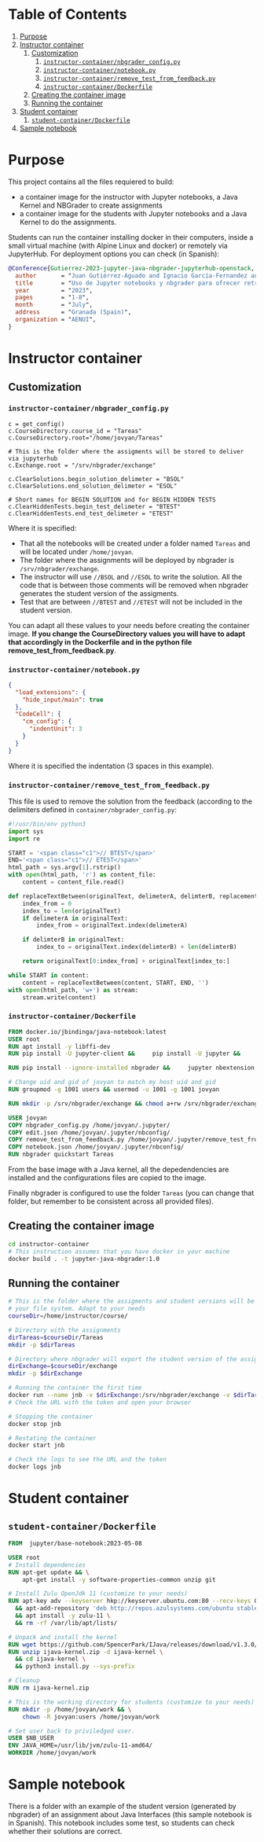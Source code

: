 
# Table of Contents

1.  [Purpose](#org62caa6b)
2.  [Instructor container](#org7e7f99f)
    1.  [Customization](#orgf151814)
        1.  [`instructor-container/nbgrader_config.py`](#orgc93c15a)
        2.  [`instructor-container/notebook.py`](#orgcb48782)
        3.  [`instructor-container/remove_test_from_feedback.py`](#orgab0d55e)
        4.  [`instructor-container/Dockerfile`](#org87fa639)
    2.  [Creating the container image](#org9949d2c)
    3.  [Running the container](#org3759423)
3.  [Student container](#org5ea856c)
    1.  [`student-container/Dockerfile`](#org39883d0)
4.  [Sample notebook](#org6ca7ded)



<a id="org62caa6b"></a>

# Purpose

This project contains all the files requiered to build:

-   a container image for the instructor with Jupyter notebooks, a Java Kernel and NBGrader to create assignments
-   a container image for the students with Jupyter notebooks and a Java Kernel to do the assignments.

Students can run the container installing docker in their computers, inside a small virtual machine (with Alpine Linux and docker) or remotely via JupyterHub. For deployment options you can check (in Spanish):

```bib
@Conference{Gutierrez-2023-jupyter-java-nbgrader-jupyterhub-openstack,
  author       = "Juan Gutiérrez-Aguado and Ignacio García-Fernandez and Manolo Pérez-Aixendri",
  title        = "Uso de Jupyter notebooks y nbgrader para ofrecer retroalimentación en una asignatura de programación",
  year         = "2023",
  pages        = "1-8",
  month        = "July",
  address      = "Granada (Spain)",
  organization = "AENUI",
}
```

<a id="org7e7f99f"></a>

# Instructor container


<a id="orgf151814"></a>

## Customization


<a id="orgc93c15a"></a>

### `instructor-container/nbgrader_config.py`

```
c = get_config()
c.CourseDirectory.course_id = "Tareas"
c.CourseDirectory.root="/home/jovyan/Tareas"

# This is the folder where the assigments will be stored to deliver via jupyterhub
c.Exchange.root = "/srv/nbgrader/exchange"

c.ClearSolutions.begin_solution_delimeter = "BSOL"
c.ClearSolutions.end_solution_delimeter = "ESOL"

# Short names for BEGIN SOLUTION and for BEGIN HIDDEN TESTS
c.ClearHiddenTests.begin_test_delimeter = "BTEST"
c.ClearHiddenTests.end_test_delimeter = "ETEST"
```

Where it is specified:

-   That all the notebooks will be created under a folder named `Tareas` and will be located under `/home/jovyan`.
-   The folder where the assignments will be deployed by nbgrader is `/srv/nbgrader/exchange`.
-   The instructor will use `//BSOL` and `//ESOL` to write the solution. All the code that is between those comments will be removed when nbgrader generates the student version of the assigments.
-   Test that are between `//BTEST` and `//ETEST` will not be included in the student version.

You can adapt all these values to your needs before creating the container image. **If you change the CourseDirectory values you will have to adapt that accordingly in the Dockerfile and in the python file remove_test_from_feedback.py**.


<a id="orgcb48782"></a>

### `instructor-container/notebook.py`

```json
{
  "load_extensions": {
    "hide_input/main": true
  },
  "CodeCell": {
    "cm_config": {
      "indentUnit": 3
    }
  }
}
```

Where it is specified the indentation (3 spaces in this example).

<a id="orgab0d55e"></a>

### `instructor-container/remove_test_from_feedback.py`

This file is used to remove the solution from the feedback (according to the delimiters defined in `container/nbgrader_config.py`:

```python
#!/usr/bin/env python3
import sys
import re

START = '<span class="c1">// BTEST</span>'
END='<span class="c1">// ETEST</span>'
html_path = sys.argv[1].rstrip()
with open(html_path, 'r') as content_file:
    content = content_file.read()

def replaceTextBetween(originalText, delimeterA, delimterB, replacementText):
    index_from = 0
    index_to = len(originalText)
    if delimeterA in originalText:
        index_from = originalText.index(delimeterA)

    if delimterB in originalText:
        index_to = originalText.index(delimterB) + len(delimterB)

    return originalText[0:index_from] + originalText[index_to:]

while START in content:
    content = replaceTextBetween(content, START, END, '')
with open(html_path, 'w+') as stream:
    stream.write(content)
```


<a id="org87fa639"></a>

### `instructor-container/Dockerfile`

```dockerfile
FROM docker.io/jbindinga/java-notebook:latest
USER root
RUN apt install -y libffi-dev
RUN pip install -U jupyter-client &&     pip install -U jupyter &&     pip install -U markupsafe &&     pip install -U nbformat &&     pip install -U traitlets

RUN pip install --ignore-installed nbgrader &&     jupyter nbextension install --sys-prefix --py nbgrader --overwrite &&     jupyter nbextension enable --sys-prefix --py nbgrader &&     jupyter serverextension enable --sys-prefix --py nbgrader

# Change uid and gid of jovyan to match my host uid and gid
RUN groupmod -g 1001 users && usermod -u 1001 -g 1001 jovyan

RUN mkdir -p /srv/nbgrader/exchange && chmod a+rw /srv/nbgrader/exchange && chown jovyan:users /srv/nbgrader/exchange

USER jovyan
COPY nbgrader_config.py /home/jovyan/.jupyter/
COPY edit.json /home/jovyan/.jupyter/nbconfig/
COPY remove_test_from_feedback.py /home/jovyan/.jupyter/remove_test_from_feedback.py
COPY notebook.json /home/jovyan/.jupyter/nbconfig/
RUN nbgrader quickstart Tareas
```


From the base image with a Java kernel, all the depedendencies are installed and the configurations files are copied to the image.

Finally nbgrader is configured to use the folder `Tareas` (you can change that folder, but remember to be consistent across all provided files).

<a id="org9949d2c"></a>

## Creating the container image

```bash
cd instructor-container
# This instruction assumes that you have docker in your machine
docker build . -t jupyter-java-nbgrader:1.0
```


<a id="org3759423"></a>

## Running the container

```bash
# This is the folder where the assigments and student versions will be in
# your file system. Adapt to your needs
courseDir=/home/instructor/course/

# Directory with the assignments
dirTareas=$courseDir/Tareas
mkdir -p $dirTareas

# Directory where nbgrader will export the student version of the assignments
dirExchange=$courseDir/exchange
mkdir -p $dirExchange

# Running the container the first time
docker run --name jnb -v $dirExchange:/srv/nbgrader/exchange -v $dirTareas:/home/jovyan/Tareas -p 8888:8888 jupyter-java-nbgrader:1.0
# Check the URL with the token and open your browser

# Stopping the container
docker stop jnb

# Restating the container
docker start jnb

# Check the logs to see the URL and the token
docker logs jnb
```


<a id="org5ea856c"></a>

# Student container


<a id="org39883d0"></a>

## `student-container/Dockerfile`

```dockerfile
FROM  jupyter/base-notebook:2023-05-08

USER root
# Install dependencies
RUN apt-get update && \
    apt-get install -y software-properties-common unzip git

# Install Zulu OpenJdk 11 (customize to your needs)
RUN apt-key adv --keyserver hkp://keyserver.ubuntu.com:80 --recv-keys 0xB1998361219BD9C9 \
  && apt-add-repository 'deb http://repos.azulsystems.com/ubuntu stable main' \
  && apt install -y zulu-11 \
  && rm -rf /var/lib/apt/lists/

# Unpack and install the kernel
RUN wget https://github.com/SpencerPark/IJava/releases/download/v1.3.0/ijava-1.3.0.zip -O ijava-kernel.zip
RUN unzip ijava-kernel.zip -d ijava-kernel \
  && cd ijava-kernel \
  && python3 install.py --sys-prefix

# Cleanup
RUN rm ijava-kernel.zip

# This is the working directory for students (customize to your needs)
RUN mkdir -p /home/jovyan/work && \
    chown -R jovyan:users /home/jovyan/work

# Set user back to priviledged user.
USER $NB_USER
ENV JAVA_HOME=/usr/lib/jvm/zulu-11-amd64/
WORKDIR /home/jovyan/work
```

<a id="org6ca7ded"></a>

# Sample notebook

There is a folder with an example of the student version (generated by nbgrader) of an assignment about Java Interfaces (this sample notebook is in Spanish). This notebook includes some test, so students can check whether their solutions are correct.
